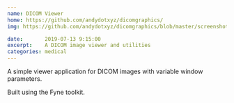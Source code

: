 ```yaml
---
name: DICOM Viewer
home: https://github.com/andydotxyz/dicomgraphics/
img: https://github.com/andydotxyz/dicomgraphics/blob/master/screenshot.png?raw=true

date:       2019-07-13 9:15:00
excerpt:    A DICOM image viewer and utilities
categories: medical
---
```


A simple viewer application for DICOM images with variable window parameters.

Built using the Fyne toolkit.

